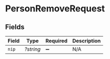 # PersonRemoveRequest


## Fields

| Field              | Type               | Required           | Description        |
| ------------------ | ------------------ | ------------------ | ------------------ |
| `nip`              | *?string*          | :heavy_minus_sign: | N/A                |